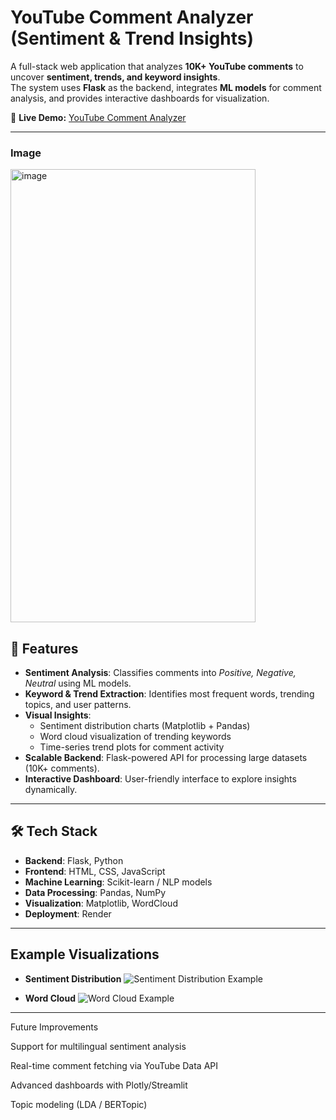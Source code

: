 # YouTube Comment Analyzer (Sentiment & Trend Insights)

A full-stack web application that analyzes **10K+ YouTube comments** to uncover **sentiment, trends, and keyword insights**.  
The system uses **Flask** as the backend, integrates **ML models** for comment analysis, and provides interactive dashboards for visualization.  

🔗 **Live Demo:** [YouTube Comment Analyzer](https://youtube-analyzer-0pfr.onrender.com/)

---
### Image
<img width="392" height="725" alt="image" src="https://github.com/user-attachments/assets/f3f6a76a-bf8e-4092-be92-a7c7ea9258bb" />


## 🚀 Features
- **Sentiment Analysis**: Classifies comments into *Positive, Negative, Neutral* using ML models.
- **Keyword & Trend Extraction**: Identifies most frequent words, trending topics, and user patterns.
- **Visual Insights**:
  - Sentiment distribution charts (Matplotlib + Pandas)
  - Word cloud visualization of trending keywords
  - Time-series trend plots for comment activity
- **Scalable Backend**: Flask-powered API for processing large datasets (10K+ comments).
- **Interactive Dashboard**: User-friendly interface to explore insights dynamically.

---

## 🛠️ Tech Stack
- **Backend**: Flask, Python  
- **Frontend**: HTML, CSS, JavaScript  
- **Machine Learning**: Scikit-learn / NLP models  
- **Data Processing**: Pandas, NumPy  
- **Visualization**: Matplotlib, WordCloud  
- **Deployment**: Render  

---

## Example Visualizations
- **Sentiment Distribution**
  ![Sentiment Distribution Example](https://via.placeholder.com/600x300?text=Sentiment+Chart)

- **Word Cloud**
  ![Word Cloud Example](https://via.placeholder.com/600x300?text=Word+Cloud)

---

Future Improvements

Support for multilingual sentiment analysis

Real-time comment fetching via YouTube Data API

Advanced dashboards with Plotly/Streamlit

Topic modeling (LDA / BERTopic)
